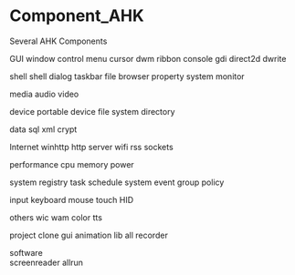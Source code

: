 Component_AHK
=============

Several AHK Components

GUI
  window
  control
  menu
  cursor
  dwm
  ribbon
  console
  gdi
  direct2d
  dwrite
  
shell
  shell
  dialog
  taskbar
  file browser
  property system
  monitor
  
media
  audio
  video

device
  portable device
  file system
  directory
  
data
  sql
  xml
  crypt
  
Internet
  winhttp
  http server
  wifi
  rss
  sockets
  
performance
  cpu
  memory
  power
  
system
  registry
  task schedule
  system event
  group policy
  
input
  keyboard
  mouse
  touch
  HID
  
others
  wic
  wam
  color
  tts
  
project
  clone gui
  animation lib
  all recorder
  
software  
  screenreader
  allrun
  
  
